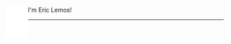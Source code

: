 <!-- <h1 align="center" style="display:none;"></h1> -->

<div style="display:block">
  <img align="left" src="icon-light.svg?raw=true" height="75em" />
  <p>I'm Eric Lemos!</p>
</div>

----
